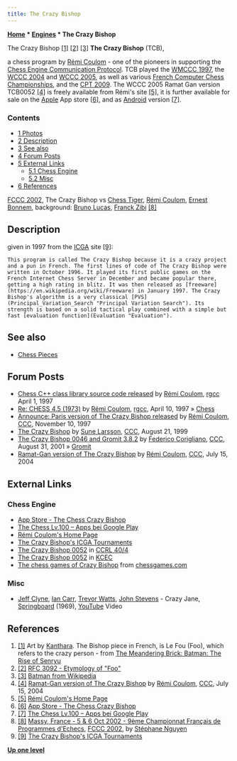 ```yaml
---
title: The Crazy Bishop
---
```

**[Home](Home "Home") \* [Engines](Engines "Engines") \* The Crazy Bishop**



 [](http://wwwmeanderingbrick-mjd.blogspot.com/p/batman-rise-of-senryu.html) The Crazy Bishop <a id="cite-note-1" href="#cite-ref-1">[1]</a> <a id="cite-note-2" href="#cite-ref-2">[2]</a> <a id="cite-note-3" href="#cite-ref-3">[3]</a> 
**The Crazy Bishop** (TCB),  

a chess program by [Rémi Coulom](R%C3%A9mi_Coulom "Rémi Coulom") - one of the pioneers in supporting the [Chess Engine Communication Protocol](Chess_Engine_Communication_Protocol "Chess Engine Communication Protocol"). TCB played the [WMCCC 1997](WMCCC_1997 "WMCCC 1997"), the [WCCC 2004](WCCC_2004 "WCCC 2004") and [WCCC 2005](WCCC_2005 "WCCC 2005"), as well as various [French Computer Chess Championships](French_Computer_Chess_Championship "French Computer Chess Championship"), and the [CPT 2009](CPT_2009 "CPT 2009"). 
The WCCC 2005 Ramat Gan version TCB0052 <a id="cite-note-4" href="#cite-ref-4">[4]</a> is freely available from Rémi's site <a id="cite-note-5" href="#cite-ref-5">[5]</a>, it is further available for sale on the [Apple](index.php?title=Apple&action=edit&redlink=1 "Apple (page does not exist)") App store <a id="cite-note-6" href="#cite-ref-6">[6]</a>, and as [Android](Android "Android") version <a id="cite-note-7" href="#cite-ref-7">[7]</a>. 



### Contents


* [1 Photos](#photos)
* [2 Description](#description)
* [3 See also](#see-also)
* [4 Forum Posts](#forum-posts)
* [5 External Links](#external-links)
	+ [5.1 Chess Engine](#chess-engine)
	+ [5.2 Misc](#misc)
* [6 References](#references)






 [](http://www.ludochess.com/fccc2002/tournoi.php3) 
[FCCC 2002](FCCC_2002 "FCCC 2002"), The Crazy Bishop vs [Chess Tiger](Chess_Tiger "Chess Tiger"), [Rémi Coulom](R%C3%A9mi_Coulom "Rémi Coulom"), [Ernest Bonnem](index.php?title=Ernest_Bonnem&action=edit&redlink=1 "Ernest Bonnem (page does not exist)"), background: [Bruno Lucas](Bruno_Lucas "Bruno Lucas"), [Franck Zibi](Franck_Zibi "Franck Zibi") <a id="cite-note-8" href="#cite-ref-8">[8]</a>



## Description


given in 1997 from the [ICGA](ICGA "ICGA") site <a id="cite-note-9" href="#cite-ref-9">[9]</a>:




```
This program is called The Crazy Bishop because it is a crazy project and a pun in French. The first lines of code of The Crazy Bishop were written in October 1996. It played its first public games on the French Internet Chess Server in December and became popular there, getting a high rating in blitz. It was then released as [freeware](https://en.wikipedia.org/wiki/Freeware) in January 1997. The Crazy Bishop's algorithm is a very classical [PVS](Principal_Variation_Search "Principal Variation Search"). Its strength is based on a solid tactical play combined with a simple but fast [evaluation function](Evaluation "Evaluation"). 

```

## See also


* [Chess Pieces](Category:Chess_Pieces "Category:Chess Pieces")


## Forum Posts


* [Chess C++ class library source code released](http://groups.google.com/group/rec.games.chess.computer/msg/1f37f1a88e61bd22) by [Rémi Coulom](R%C3%A9mi_Coulom "Rémi Coulom"), [rgcc](Computer_Chess_Forums "Computer Chess Forums") April 1, 1997
* [Re: CHESS 4.5 (1973)](https://groups.google.com/d/msg/rec.games.chess.computer/Am0Bw0OWEpY/inAiGKohb28J) by [Rémi Coulom](R%C3%A9mi_Coulom "Rémi Coulom"), [rgcc](Computer_Chess_Forums "Computer Chess Forums"), April 10, 1997 » [Chess](Chess_(Program) "Chess (Program)")
* [Announce: Paris version of The Crazy Bishop released](https://www.stmintz.com/ccc/index.php?id=11890) by [Rémi Coulom](R%C3%A9mi_Coulom "Rémi Coulom"), [CCC](CCC "CCC"), November 10, 1997
* [The Crazy Bishop](https://www.stmintz.com/ccc/index.php?id=65504) by [Sune Larsson](index.php?title=Sune_Larsson&action=edit&redlink=1 "Sune Larsson (page does not exist)"), [CCC](CCC "CCC"), August 21, 1999
* [The Crazy Bishop 0046 and Gromit 3.8.2](https://www.stmintz.com/ccc/index.php?id=186640) by [Federico Corigliano](Federico_Andr%C3%A9s_Corigliano "Federico Andrés Corigliano"), [CCC](CCC "CCC"), August 31, 2001 » [Gromit](Gromit "Gromit")
* [Ramat-Gan version of The Crazy Bishop](https://www.stmintz.com/ccc/index.php?id=377027) by [Rémi Coulom](R%C3%A9mi_Coulom "Rémi Coulom"), [CCC](CCC "CCC"), July 15, 2004


## External Links


### Chess Engine


* [App Store - The Chess Crazy Bishop](https://itunes.apple.com/us/app/id419524524?mt=8)
* [The Chess Lv.100 – Apps bei Google Play](https://play.google.com/store/apps/details?id=jp.co.unbalance.android.chess)
* [Rémi Coulom's Home Page](https://www.remi-coulom.fr/)
* [The Crazy Bishop's ICGA Tournaments](https://www.game-ai-forum.org/icga-tournaments/program.php?id=12)
* [The Crazy Bishop 0052](http://www.computerchess.org.uk/ccrl/404/cgi/engine_details.cgi?print=Details&each_game=1&eng=The%20Crazy%20Bishop%200052) in [CCRL 40/4](CCRL "CCRL")
* [The Crazy Bishop 0052](http://kirill-kryukov.com/chess/kcec/cgi/engine_details.cgi?print=Details&each_game=1&eng=The%20Crazy%20Bishop%200052) in [KCEC](KCEC "KCEC")
* [The chess games of Crazy Bishop](http://www.chessgames.com/perl/chessplayer?pid=86000) from [chessgames.com](http://www.chessgames.com/index.html)


### Misc


* [Jeff Clyne](Category:Jeff_Clyne "Category:Jeff Clyne"), [Ian Carr](Category:Ian_Carr "Category:Ian Carr"), [Trevor Watts](https://en.wikipedia.org/wiki/Trevor_Watts), [John Stevens](https://en.wikipedia.org/wiki/John_Stevens_(drummer)) - Crazy Jane, [Springboard](https://www.besteveralbums.com/thechart.php?a=181843) (1969), [YouTube](https://en.wikipedia.org/wiki/YouTube) Video


 
## References


1. <a id="cite-ref-1" href="#cite-note-1">[1]</a> Art by [Kanthara](http://kanthara.deviantart.com/). The Bishop piece in French, is Le Fou (Foo), which refers to the crazy person - from [The Meandering Brick: Batman: The Rise of Senryu](http://wwwmeanderingbrick-mjd.blogspot.com/p/batman-rise-of-senryu.html)
2. <a id="cite-ref-2" href="#cite-note-2">[2]</a> [RFC 3092 - Etymology of "Foo"](http://www.faqs.org/rfcs/rfc3092.html)
3. <a id="cite-ref-3" href="#cite-note-3">[3]</a> [Batman from Wikipedia](https://en.wikipedia.org/wiki/Batman)
4. <a id="cite-ref-4" href="#cite-note-4">[4]</a> [Ramat-Gan version of The Crazy Bishop](https://www.stmintz.com/ccc/index.php?id=377027) by [Rémi Coulom](R%C3%A9mi_Coulom "Rémi Coulom"), [CCC](CCC "CCC"), July 15, 2004
5. <a id="cite-ref-5" href="#cite-note-5">[5]</a> [Rémi Coulom's Home Page](https://www.remi-coulom.fr/)
6. <a id="cite-ref-6" href="#cite-note-6">[6]</a> [App Store - The Chess Crazy Bishop](https://itunes.apple.com/us/app/id419524524?mt=8)
7. <a id="cite-ref-7" href="#cite-note-7">[7]</a> [The Chess Lv.100 – Apps bei Google Play](https://play.google.com/store/apps/details?id=jp.co.unbalance.android.chess)
8. <a id="cite-ref-8" href="#cite-note-8">[8]</a> [Massy, France - 5 & 6 Oct 2002 - 9ème Championnat Français de Programmes d'Echecs](http://www.ludochess.com/fccc2002/tournoi.php3), [FCCC 2002](FCCC_2002 "FCCC 2002"), by [Stéphane Nguyen](St%C3%A9phane_Nguyen "Stéphane Nguyen")
9. <a id="cite-ref-9" href="#cite-note-9">[9]</a> [The Crazy Bishop's ICGA Tournaments](https://www.game-ai-forum.org/icga-tournaments/program.php?id=12)

**[Up one level](Engines "Engines")**







 

